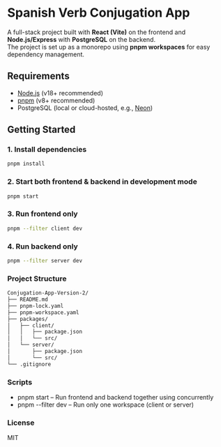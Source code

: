 # Spanish Verb Conjugation App

A full-stack project built with **React (Vite)** on the frontend and **Node.js/Express** with **PostgreSQL** on the backend.  
The project is set up as a monorepo using **pnpm workspaces** for easy dependency management.

## Requirements

- [Node.js](https://nodejs.org/) (v18+ recommended)
- [pnpm](https://pnpm.io/) (v8+ recommended)
- PostgreSQL (local or cloud-hosted, e.g., [Neon](https://neon.tech/))

## Getting Started

### 1. Install dependencies

```bash
pnpm install
```

### 2. Start both frontend & backend in development mode

```bash
pnpm start
```

### 3. Run frontend only

```bash
pnpm --filter client dev
```

### 4. Run backend only

```bash
pnpm --filter server dev
```

### Project Structure

```bash
Conjugation-App-Version-2/
├── README.md
├── pnpm-lock.yaml
├── pnpm-workspace.yaml
├── packages/
│   ├── client/
│   │   ├── package.json
│   │   └── src/
│   └── server/
│       ├── package.json
│       └── src/
└── .gitignore
```

### Scripts

- pnpm start – Run frontend and backend together using concurrently
- pnpm --filter <workspace> dev – Run only one workspace (client or server)

### License

MIT
